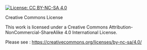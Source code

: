 [![License: CC BY-NC-SA 4.0](https://img.shields.io/badge/License-CC%20BY--NC--SA%204.0-lightgrey.svg)](https://creativecommons.org/licenses/by-nc-sa/4.0/)

Creative Commons License

This work is licensed under a Creative Commons Attribution-NonCommercial-ShareAlike 4.0 International License.

Please see : https://creativecommons.org/licenses/by-nc-sa/4.0/
